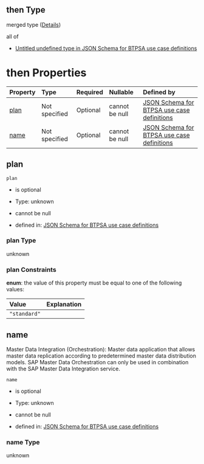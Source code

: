 ## then Type

merged type ([Details](btpsa-usecase-properties-services-items-allof-2-then-allof-34-then.md))

all of

*   [Untitled undefined type in JSON Schema for BTPSA use case definitions](btpsa-usecase-properties-services-items-allof-2-then-allof-34-then-allof-0.md "check type definition")

# then Properties

| Property      | Type          | Required | Nullable       | Defined by                                                                                                                                                                                                            |
| :------------ | :------------ | :------- | :------------- | :-------------------------------------------------------------------------------------------------------------------------------------------------------------------------------------------------------------------- |
| [plan](#plan) | Not specified | Optional | cannot be null | [JSON Schema for BTPSA use case definitions](btpsa-usecase-properties-services-items-allof-2-then-allof-34-then-properties-plan.md "undefined#/properties/services/items/allOf/2/then/allOf/34/then/properties/plan") |
| [name](#name) | Not specified | Optional | cannot be null | [JSON Schema for BTPSA use case definitions](btpsa-usecase-properties-services-items-allof-2-then-allof-34-then-properties-name.md "undefined#/properties/services/items/allOf/2/then/allOf/34/then/properties/name") |

## plan



`plan`

*   is optional

*   Type: unknown

*   cannot be null

*   defined in: [JSON Schema for BTPSA use case definitions](btpsa-usecase-properties-services-items-allof-2-then-allof-34-then-properties-plan.md "undefined#/properties/services/items/allOf/2/then/allOf/34/then/properties/plan")

### plan Type

unknown

### plan Constraints

**enum**: the value of this property must be equal to one of the following values:

| Value        | Explanation |
| :----------- | :---------- |
| `"standard"` |             |

## name

Master Data Integration (Orchestration): Master data application that allows master data replication according to predetermined master data distribution models. SAP Master Data Orchestration can only be used in combination with the SAP Master Data Integration service.

`name`

*   is optional

*   Type: unknown

*   cannot be null

*   defined in: [JSON Schema for BTPSA use case definitions](btpsa-usecase-properties-services-items-allof-2-then-allof-34-then-properties-name.md "undefined#/properties/services/items/allOf/2/then/allOf/34/then/properties/name")

### name Type

unknown

